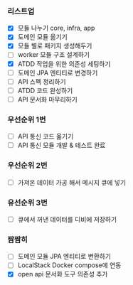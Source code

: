 ### 리스트업
- [x] 모듈 나누기 core, infra, app
- [x] 도메인 모듈 옮기기
- [x] 모듈 별로 패키지 생성해두기
- [ ] worker 모듈 구조 설계하기
- [x] ATDD 작업을 위한 의존성 세팅하기
- [ ] 도메인 JPA 엔티티로 변경하기
- [ ] API 스펙 정리하기
- [ ] ATDD 코드 완성하기
- [ ] API 문서화 마무리하기

### 우선순위 1번
- [ ] API 통신 코드 옮기기
- [ ] API 통신 모듈 개발 & 테스트 완료

### 우선순위 2번
- [ ] 가져온 데이터 가공 해서 메시지 큐에 넣기

### 유선순위 3번
- [ ] 큐에서 꺼낸 데이터를 디비에 저장하기

### 짬짬히
- [ ] 도메인 모듈 JPA 엔티티로 변환하기
- [ ] LocalStack Docker compose에 연동
- [x] open api 문서화 도구 의존성 추가

